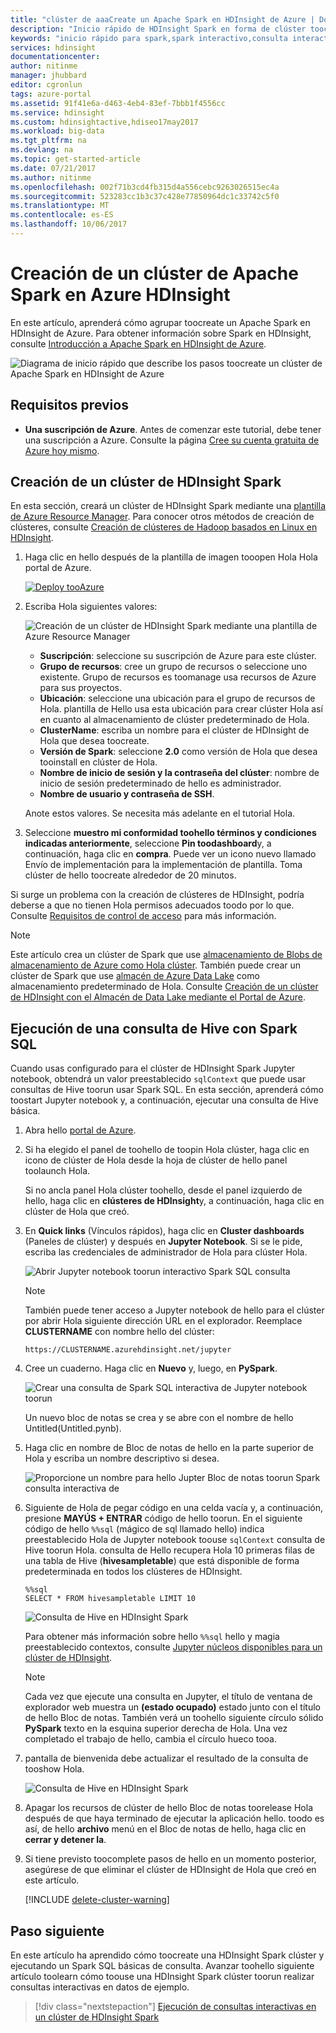 ```yaml
---
title: "clúster de aaaCreate un Apache Spark en HDInsight de Azure | Documentos de Microsoft"
description: "Inicio rápido de HDInsight Spark en forma de clúster toocreate un Apache Spark en HDInsight."
keywords: "inicio rápido para spark,spark interactivo,consulta interactiva,hdinsight spark,azure spark"
services: hdinsight
documentationcenter: 
author: nitinme
manager: jhubbard
editor: cgronlun
tags: azure-portal
ms.assetid: 91f41e6a-d463-4eb4-83ef-7bbb1f4556cc
ms.service: hdinsight
ms.custom: hdinsightactive,hdiseo17may2017
ms.workload: big-data
ms.tgt_pltfrm: na
ms.devlang: na
ms.topic: get-started-article
ms.date: 07/21/2017
ms.author: nitinme
ms.openlocfilehash: 002f71b3cd4fb315d4a556cebc9263026515ec4a
ms.sourcegitcommit: 523283cc1b3c37c428e77850964dc1c33742c5f0
ms.translationtype: MT
ms.contentlocale: es-ES
ms.lasthandoff: 10/06/2017
---
```

# <a name="create-an-apache-spark-cluster-in-azure-hdinsight"></a>Creación de un clúster de Apache Spark en Azure HDInsight

En este artículo, aprenderá cómo agrupar toocreate un Apache Spark en HDInsight de Azure. Para obtener información sobre Spark en HDInsight, consulte [Introducción a Apache Spark en HDInsight de Azure](hdinsight-apache-spark-overview.md).

   ![Diagrama de inicio rápido que describe los pasos toocreate un clúster de Apache Spark en HDInsight de Azure](./media/hdinsight-apache-spark-jupyter-spark-sql/hdinsight-spark-quickstart-interactive-spark-query-flow.png "inicio rápido de Spark con Apache Spark en HDInsight. Pasos que ilustran cómo crear un clúster y ejecutar una consulta Spark interactiva")

## <a name="prerequisites"></a>Requisitos previos

* **Una suscripción de Azure**. Antes de comenzar este tutorial, debe tener una suscripción a Azure. Consulte la página [Cree su cuenta gratuita de Azure hoy mismo](https://azure.microsoft.com/free).

## <a name="create-hdinsight-spark-cluster"></a>Creación de un clúster de HDInsight Spark

En esta sección, creará un clúster de HDInsight Spark mediante una [plantilla de Azure Resource Manager](https://azure.microsoft.com/resources/templates/101-hdinsight-spark-linux/). Para conocer otros métodos de creación de clústeres, consulte [Creación de clústeres de Hadoop basados en Linux en HDInsight](hdinsight-hadoop-provision-linux-clusters.md).

1. Haga clic en hello después de la plantilla de imagen tooopen Hola Hola portal de Azure.         

    <a href="https://portal.azure.com/#create/Microsoft.Template/uri/https%3A%2F%2Fraw.githubusercontent.com%2FAzure%2Fazure-quickstart-templates%2Fmaster%2F101-hdinsight-spark-linux%2Fazuredeploy.json" target="_blank"><img src="./media/hdinsight-apache-spark-jupyter-spark-sql/deploy-to-azure.png" alt="Deploy tooAzure"></a>

2. Escriba Hola siguientes valores:

    ![Creación de un clúster de HDInsight Spark mediante una plantilla de Azure Resource Manager](./media/hdinsight-apache-spark-jupyter-spark-sql/create-spark-cluster-in-hdinsight-using-azure-resource-manager-template.png "Creación de un clúster de HDInsight Spark mediante una plantilla de Azure Resource Manager")

    * **Suscripción**: seleccione su suscripción de Azure para este clúster.
    * **Grupo de recursos**: cree un grupo de recursos o seleccione uno existente. Grupo de recursos es toomanage usa recursos de Azure para sus proyectos.
    * **Ubicación**: seleccione una ubicación para el grupo de recursos de Hola. plantilla de Hello usa esta ubicación para crear clúster Hola así en cuanto al almacenamiento de clúster predeterminado de Hola.
    * **ClusterName**: escriba un nombre para el clúster de HDInsight de Hola que desea toocreate.
    * **Versión de Spark**: seleccione **2.0** como versión de Hola que desea tooinstall en clúster de Hola.
    * **Nombre de inicio de sesión y la contraseña del clúster**: nombre de inicio de sesión predeterminado de hello es administrador.
    * **Nombre de usuario y contraseña de SSH**.

   Anote estos valores.  Se necesita más adelante en el tutorial Hola.

3. Seleccione **muestro mi conformidad toohello términos y condiciones indicadas anteriormente**, seleccione **Pin toodashboard**y, a continuación, haga clic en **compra**. Puede ver un icono nuevo llamado Envío de implementación para la implementación de plantilla. Toma clúster de hello toocreate alrededor de 20 minutos.

Si surge un problema con la creación de clústeres de HDInsight, podría deberse a que no tienen Hola permisos adecuados toodo por lo que. Consulte [Requisitos de control de acceso](hdinsight-administer-use-portal-linux.md#create-clusters) para más información.

> [!NOTE]
> Este artículo crea un clúster de Spark que use [almacenamiento de Blobs de almacenamiento de Azure como Hola clúster](hdinsight-hadoop-use-blob-storage.md). También puede crear un clúster de Spark que use [almacén de Azure Data Lake](hdinsight-hadoop-use-data-lake-store.md) como almacenamiento predeterminado de Hola. Consulte [Creación de un clúster de HDInsight con el Almacén de Data Lake mediante el Portal de Azure](../data-lake-store/data-lake-store-hdinsight-hadoop-use-portal.md).
>
>

## <a name="run-a-hive-query-using-spark-sql"></a>Ejecución de una consulta de Hive con Spark SQL

Cuando usas configurado para el clúster de HDInsight Spark Jupyter notebook, obtendrá un valor preestablecido `sqlContext` que puede usar consultas de Hive toorun usar Spark SQL. En esta sección, aprenderá cómo toostart Jupyter notebook y, a continuación, ejecutar una consulta de Hive básica.

1. Abra hello [portal de Azure](https://portal.azure.com/).

2. Si ha elegido el panel de toohello de toopin Hola clúster, haga clic en icono de clúster de Hola desde la hoja de clúster de hello panel toolaunch Hola.

    Si no ancla panel Hola clúster toohello, desde el panel izquierdo de hello, haga clic en **clústeres de HDInsight**y, a continuación, haga clic en clúster de Hola que creó.

3. En **Quick links** (Vínculos rápidos), haga clic en **Cluster dashboards** (Paneles de clúster) y después en **Jupyter Notebook**. Si se le pide, escriba las credenciales de administrador de Hola para clúster Hola.

   ![Abrir Jupyter notebook toorun interactivo Spark SQL consulta](./media/hdinsight-apache-spark-jupyter-spark-sql/hdinsight-spark-open-jupyter-interactive-spark-sql-query.png "consultas Jupyter Abrir Bloc de notas toorun interactivo Spark SQL")

   > [!NOTE]
   > También puede tener acceso a Jupyter notebook de hello para el clúster por abrir Hola siguiente dirección URL en el explorador. Reemplace **CLUSTERNAME** con nombre hello del clúster:
   >
   > `https://CLUSTERNAME.azurehdinsight.net/jupyter`
   >
   >
3. Cree un cuaderno. Haga clic en **Nuevo** y, luego, en **PySpark**.

   ![Crear una consulta de Spark SQL interactiva de Jupyter notebook toorun](./media/hdinsight-apache-spark-jupyter-spark-sql/hdinsight-spark-create-jupyter-interactive-Spark-SQL-query.png "crear una consulta Jupyter notebook toorun interactiva Spark SQL")

   Un nuevo bloc de notas se crea y se abre con el nombre de hello Untitled(Untitled.pynb).

4. Haga clic en nombre de Bloc de notas de hello en la parte superior de Hola y escriba un nombre descriptivo si desea.

    ![Proporcione un nombre para hello Jupter Bloc de notas toorun Spark consulta interactiva de](./media/hdinsight-apache-spark-jupyter-spark-sql/hdinsight-spark-jupyter-notebook-name.png "proporcione un nombre para hello Jupter Bloc de notas toorun Spark consulta interactiva desde")

5.  Siguiente de Hola de pegar código en una celda vacía y, a continuación, presione **MAYÚS + ENTRAR** código de hello toorun. En el siguiente código de hello `%%sql` (mágico de sql llamado hello) indica preestablecido Hola de Jupyter notebook toouse `sqlContext` consulta de Hive toorun Hola. consulta de Hello recupera Hola 10 primeras filas de una tabla de Hive (**hivesampletable**) que está disponible de forma predeterminada en todos los clústeres de HDInsight.

        %%sql
        SELECT * FROM hivesampletable LIMIT 10

    ![Consulta de Hive en HDInsight Spark](./media/hdinsight-apache-spark-jupyter-spark-sql/hdinsight-spark-get-started-hive-query.png "Consulta de Hive en HDInsight Spark")

    Para obtener más información sobre hello `%%sql` hello y magia preestablecido contextos, consulte [Jupyter núcleos disponibles para un clúster de HDInsight](hdinsight-apache-spark-jupyter-notebook-kernels.md).

    > [!NOTE]
    > Cada vez que ejecute una consulta en Jupyter, el título de ventana de explorador web muestra un **(estado ocupado)** estado junto con el título de hello Bloc de notas. También verá un toohello siguiente círculo sólido **PySpark** texto en la esquina superior derecha de Hola. Una vez completado el trabajo de hello, cambia el círculo hueco tooa.
    >
    >
    
6. pantalla de bienvenida debe actualizar el resultado de la consulta de tooshow Hola.

    ![Consulta de Hive en HDInsight Spark](./media/hdinsight-apache-spark-jupyter-spark-sql/hdinsight-spark-get-started-hive-query-output.png "Consulta de Hive en HDInsight Spark")

7. Apagar los recursos de clúster de hello Bloc de notas toorelease Hola después de que haya terminado de ejecutar la aplicación hello. toodo es así, de hello **archivo** menú en el Bloc de notas de hello, haga clic en **cerrar y detener la**.

8. Si tiene previsto toocomplete pasos de hello en un momento posterior, asegúrese de que eliminar el clúster de HDInsight de Hola que creó en este artículo. 

    [!INCLUDE [delete-cluster-warning](../../includes/hdinsight-delete-cluster-warning.md)]

## <a name="next-step"></a>Paso siguiente 

En este artículo ha aprendido cómo toocreate una HDInsight Spark clúster y ejecutando un Spark SQL básicas de consulta. Avanzar toohello siguiente artículo toolearn cómo toouse una HDInsight Spark clúster toorun realizar consultas interactivas en datos de ejemplo.

> [!div class="nextstepaction"]
>[Ejecución de consultas interactivas en un clúster de HDInsight Spark](hdinsight-apache-spark-load-data-run-query.md)



